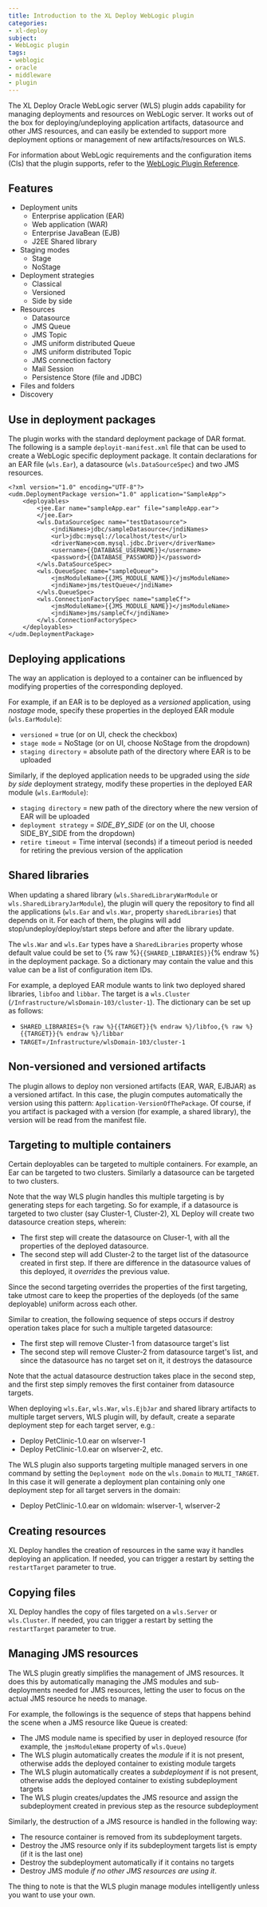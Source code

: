```yaml
---
title: Introduction to the XL Deploy WebLogic plugin
categories:
- xl-deploy
subject:
- WebLogic plugin
tags:
- weblogic
- oracle
- middleware
- plugin
---
```


The XL Deploy Oracle WebLogic server (WLS) plugin adds capability for managing deployments and resources on WebLogic server. It works out of the box for deploying/undeploying application artifacts, datasource and other JMS resources, and can easily be extended to support more deployment options or management of new artifacts/resources on WLS.

For information about WebLogic requirements and the configuration items (CIs) that the plugin supports, refer to the [WebLogic Plugin Reference](/xl-deploy/latest/wlsPluginManual.html).

## Features

* Deployment units
	* Enterprise application (EAR)
	* Web application (WAR)
	* Enterprise JavaBean (EJB)
	* J2EE Shared library
* Staging modes
	* Stage 
	* NoStage
* Deployment strategies
	* Classical
	* Versioned
	* Side by side
* Resources
	* Datasource
	* JMS Queue
	* JMS Topic
	* JMS uniform distributed Queue
	* JMS uniform distributed Topic
	* JMS connection factory
	* Mail Session
	* Persistence Store (file and JDBC)
* Files and folders
* Discovery

## Use in deployment packages

The plugin works with the standard deployment package of DAR format. The following is a sample `deployit-manifest.xml` file that can be used to create a WebLogic specific deployment package. It contain declarations for an EAR file (`wls.Ear`), a datasource (`wls.DataSourceSpec`) and two JMS resources.

    <?xml version="1.0" encoding="UTF-8"?>
    <udm.DeploymentPackage version="1.0" application="SampleApp">
        <deployables>
            <jee.Ear name="sampleApp.ear" file="sampleApp.ear">
            </jee.Ear>
            <wls.DataSourceSpec name="testDatasource">
                <jndiNames>jdbc/sampleDatasource</jndiNames>
                <url>jdbc:mysql://localhost/test</url>
                <driverName>com.mysql.jdbc.Driver</driverName>
                <username>{{DATABASE_USERNAME}}</username>
                <password>{{DATABASE_PASSWORD}}</password>
            </wls.DataSourceSpec>
            <wls.QueueSpec name="sampleQueue">
                <jmsModuleName>{{JMS_MODULE_NAME}}</jmsModuleName>
                <jndiName>jms/testQueue</jndiName>
            </wls.QueueSpec>
            <wls.ConnectionFactorySpec name="sampleCf">
                <jmsModuleName>{{JMS_MODULE_NAME}}</jmsModuleName>
                <jndiName>jms/sampleCf</jndiName>
            </wls.ConnectionFactorySpec>
        </deployables>
    </udm.DeploymentPackage>

## Deploying applications

The way an application is deployed to a container can be influenced by modifying properties of the corresponding deployed. 

For example, if an EAR is to be deployed as a *versioned* application, using *nostage* mode, specify these properties in the deployed EAR module (`wls.EarModule`):

* `versioned` = true (or on UI, check the checkbox)
* `stage mode` = NoStage (or on UI, choose NoStage from the dropdown)
* `staging directory` = absolute path of the directory where EAR is to be uploaded

Similarly, if the deployed application needs to be upgraded using the *side by side* deployment strategy, modify these properties in the deployed EAR module (`wls.EarModule`):

* `staging directory` = new path of the directory where the new version of EAR will be uploaded
* `deployment strategy` = *SIDE_BY_SIDE* (or on the UI, choose SIDE_BY_SIDE from the dropdown)
* `retire timeout` = Time interval (seconds) if a timeout period is needed for retiring the previous version of the application

## Shared libraries

When updating a shared library (`wls.SharedLibraryWarModule` or `wls.SharedLibraryJarModule`), the plugin will query the repository to find all the applications (`wls.Ear` and `wls.War`, property `sharedLibraries`) that depends on it. For each of them, the plugins will add stop/undeploy/deploy/start steps before and after the library update.

The `wls.War` and `wls.Ear` types have a `SharedLibraries` property whose default value could be set to {% raw %}`{{SHARED_LIBRARIES}}`{% endraw %} in the deployment package. So a dictionary may contain the value and this value can be a list of configuration item IDs.

For example, a deployed EAR module wants to link two deployed shared libraries, `libfoo` and `libbar`. The target is a `wls.Cluster` (`/Infrastructure/wlsDomain-103/cluster-1`). The dictionary can be set up as follows:

* `SHARED_LIBRARIES`=`{% raw %}{{TARGET}}{% endraw %}/libfoo,{% raw %}{{TARGET}}{% endraw %}/libbar`
* `TARGET`=`/Infrastructure/wlsDomain-103/cluster-1`

## Non-versioned and versioned artifacts

The plugin allows to deploy non versioned artifacts (EAR, WAR, EJBJAR) as a versioned artifact. In this case, the plugin computes automatically the version using this pattern: `Application-VersionOfThePackage`. Of course, if you artifact is packaged with a version (for example, a shared library), the version will be read from the manifest file.

## Targeting to multiple containers

Certain deployables can be targeted to multiple containers. For example, an Ear can be targeted to two clusters. Similarly a datasource can be targeted to two clusters.

Note that the way WLS plugin handles this multiple targeting is by generating steps for each targeting. So for example, if a datasource is targeted to two cluster (say Cluster-1, Cluster-2), XL Deploy will create two datasource creation steps, wherein:

* The first step will create the datasource on Cluser-1, with all the properties of the deployed datasource. 
* The second step will add Cluster-2 to the target list of the datasource created in first step. If there are difference in the datasource values of this deployed, it *overrides* the previous value.

Since the second targeting overrides the properties of the first targeting, take utmost care to keep the properties of the deployeds (of the same deployable)  uniform across each other.

Similar to creation, the following sequence of steps occurs if destroy operation takes place for such a multiple targeted datasource:

* The first step will remove Cluster-1 from datasource target's list
* The second step will remove Cluster-2 from datasource target's list, and since the datasource has no target set on it, it destroys the datasource

Note that the actual datasource destruction takes place in the second step, and the first step simply removes the first container from datasource targets.

When deploying `wls.Ear`, `wls.War`, `wls.EjbJar` and shared library artifacts to multiple target servers, WLS plugin will, by default, create a separate deployment step for each target server, e.g.:

* Deploy PetClinic-1.0.ear on wlserver-1
* Deploy PetClinic-1.0.ear on wlserver-2, etc.

The WLS plugin also supports targeting multiple managed servers in one command by setting the `Deployment mode` on the `wls.Domain` to `MULTI_TARGET`. In this case it will generate a deployment plan containing only one deployment step for all target servers in the domain:

* Deploy PetClinic-1.0.ear on wldomain: wlserver-1, wlserver-2

## Creating resources

XL Deploy handles the creation of resources in the same way it handles deploying an application. If needed, you can trigger a restart by setting the `restartTarget` parameter to true.

## Copying files

XL Deploy handles the copy of files targeted on a `wls.Server` or `wls.Cluster`. If needed, you can trigger a restart by setting the `restartTarget` parameter to true.

## Managing JMS resources

The WLS plugin greatly simplifies the management of JMS resources. It does this by automatically managing the JMS modules and sub-deployments needed for JMS resources, letting the user to focus on the actual JMS resource he needs to manage.

For example, the followings is the sequence of steps that happens behind the scene when a JMS resource like Queue is created:

* The JMS module name is specified by user in deployed resource (for example, the `jmsModuleName` property of `wls.Queue`) 
* The WLS plugin automatically creates the *module* if it is not present, otherwise adds the deployed container to existing module targets
* The WLS plugin automatically creates a *subdeployment* if is not present, otherwise adds the deployed container to existing subdeployment targets
* The WLS plugin creates/updates the JMS resource and assign the subdeployment created in previous step as the resource subdeployment

Similarly, the destruction of a JMS resource is handled in the following way:

* The resource container is removed from its subdeployment targets.
* Destroy the JMS resource only if its subdeployment targets list is empty (if it is the last one) 
* Destroy the subdeployment automatically if it contains no targets
* Destroy JMS module _if no other JMS resources are using it_.

The thing to note is that the WLS plugin manage modules intelligently unless you want to use your own.
